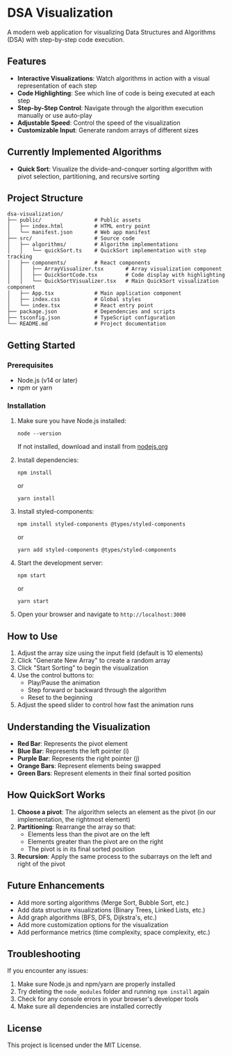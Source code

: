 # DSA Visualization

A modern web application for visualizing Data Structures and Algorithms (DSA) with step-by-step code execution.

## Features

- **Interactive Visualizations**: Watch algorithms in action with a visual representation of each step
- **Code Highlighting**: See which line of code is being executed at each step
- **Step-by-Step Control**: Navigate through the algorithm execution manually or use auto-play
- **Adjustable Speed**: Control the speed of the visualization
- **Customizable Input**: Generate random arrays of different sizes

## Currently Implemented Algorithms

- **Quick Sort**: Visualize the divide-and-conquer sorting algorithm with pivot selection, partitioning, and recursive sorting

## Project Structure

```
dsa-visualization/
├── public/                 # Public assets
│   ├── index.html          # HTML entry point
│   └── manifest.json       # Web app manifest
├── src/                    # Source code
│   ├── algorithms/         # Algorithm implementations
│   │   └── quickSort.ts    # QuickSort implementation with step tracking
│   ├── components/         # React components
│   │   ├── ArrayVisualizer.tsx       # Array visualization component
│   │   ├── QuickSortCode.tsx         # Code display with highlighting
│   │   └── QuickSortVisualizer.tsx   # Main QuickSort visualization component
│   ├── App.tsx             # Main application component
│   ├── index.css           # Global styles
│   └── index.tsx           # React entry point
├── package.json            # Dependencies and scripts
├── tsconfig.json           # TypeScript configuration
└── README.md               # Project documentation
```

## Getting Started

### Prerequisites

- Node.js (v14 or later)
- npm or yarn

### Installation

1. Make sure you have Node.js installed:
   ```
   node --version
   ```
   If not installed, download and install from [nodejs.org](https://nodejs.org/)

2. Install dependencies:
   ```
   npm install
   ```
   or
   ```
   yarn install
   ```

3. Install styled-components:
   ```
   npm install styled-components @types/styled-components
   ```
   or
   ```
   yarn add styled-components @types/styled-components
   ```

4. Start the development server:
   ```
   npm start
   ```
   or
   ```
   yarn start
   ```

5. Open your browser and navigate to `http://localhost:3000`

## How to Use

1. Adjust the array size using the input field (default is 10 elements)
2. Click "Generate New Array" to create a random array
3. Click "Start Sorting" to begin the visualization
4. Use the control buttons to:
   - Play/Pause the animation
   - Step forward or backward through the algorithm
   - Reset to the beginning
5. Adjust the speed slider to control how fast the animation runs

## Understanding the Visualization

- **Red Bar**: Represents the pivot element
- **Blue Bar**: Represents the left pointer (i)
- **Purple Bar**: Represents the right pointer (j)
- **Orange Bars**: Represent elements being swapped
- **Green Bars**: Represent elements in their final sorted position

## How QuickSort Works

1. **Choose a pivot**: The algorithm selects an element as the pivot (in our implementation, the rightmost element)
2. **Partitioning**: Rearrange the array so that:
   - Elements less than the pivot are on the left
   - Elements greater than the pivot are on the right
   - The pivot is in its final sorted position
3. **Recursion**: Apply the same process to the subarrays on the left and right of the pivot

## Future Enhancements

- Add more sorting algorithms (Merge Sort, Bubble Sort, etc.)
- Add data structure visualizations (Binary Trees, Linked Lists, etc.)
- Add graph algorithms (BFS, DFS, Dijkstra's, etc.)
- Add more customization options for the visualization
- Add performance metrics (time complexity, space complexity, etc.)

## Troubleshooting

If you encounter any issues:

1. Make sure Node.js and npm/yarn are properly installed
2. Try deleting the `node_modules` folder and running `npm install` again
3. Check for any console errors in your browser's developer tools
4. Make sure all dependencies are installed correctly

## License

This project is licensed under the MIT License. 